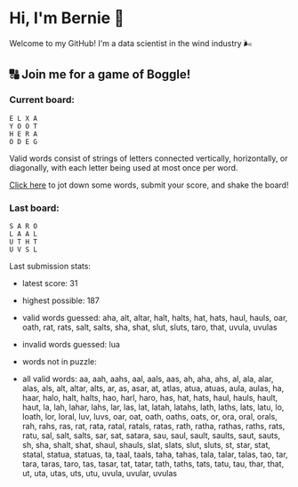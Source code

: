 # Hi, I'm Bernie 👋

Welcome to my GitHub! I'm a data scientist in the wind industry 🌬️

## 🔠 Join me for a game of Boggle!

### Current board:

```
E L X A 
Y O O T 
H E R A 
O D E G 
```

Valid words consist of strings of letters connected vertically, horizontally, or diagonally, with each letter being used at most once per word.

[Click here](https://github.com/bernardbeckerman/bernardbeckerman/issues/new?title=shake&body=E%20L%20X%20A%20%0AY%20O%20O%20T%20%0AH%20E%20R%20A%20%0AO%20D%20E%20G%20%0A%0AWrite%20a%20comma-separated%20list%20of%20words%20below%2C%20then%20hit%20submit%20to%20score.%0ADelete%20this%20line%20and%20everything%20above%20before%20submitting.%0A%0A) to jot down some words, submit your score, and shake the board!

### Last board:

```
S A R O 
L A A L 
U T H T 
U V S L 
```

Last submission stats:
* latest score: 31
* highest possible: 187
* valid words guessed:
aha, alt, altar, halt, halts, hat, hats, haul, hauls, oar, oath, rat, rats, salt, salts, sha, shat, slut, sluts, taro, that, uvula, uvulas
* invalid words guessed:
lua
* words not in puzzle:

* all valid words:
aa, aah, aahs, aal, aals, aas, ah, aha, ahs, al, ala, alar, alas, als, alt, altar, alts, ar, as, asar, at, atlas, atua, atuas, aula, aulas, ha, haar, halo, halt, halts, hao, harl, haro, has, hat, hats, haul, hauls, hault, haut, la, lah, lahar, lahs, lar, las, lat, latah, latahs, lath, laths, lats, latu, lo, loath, lor, loral, luv, luvs, oar, oat, oath, oaths, oats, or, ora, oral, orals, rah, rahs, ras, rat, rata, ratal, ratals, ratas, rath, ratha, rathas, raths, rats, ratu, sal, salt, salts, sar, sat, satara, sau, saul, sault, saults, saut, sauts, sh, sha, shalt, shat, shaul, shauls, slat, slats, slut, sluts, st, star, stat, statal, statua, statuas, ta, taal, taals, taha, tahas, tala, talar, talas, tao, tar, tara, taras, taro, tas, tasar, tat, tatar, tath, taths, tats, tatu, tau, thar, that, ut, uta, utas, uts, utu, uvula, uvular, uvulas